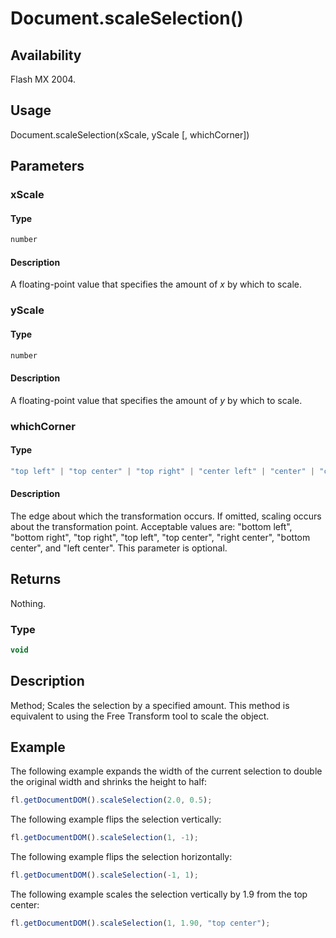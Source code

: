 # Document.scaleSelection()

## Availability

Flash MX 2004.

## Usage

Document.scaleSelection(xScale, yScale [, whichCorner])

## Parameters

### **xScale**

#### Type

```typescript
number
```

#### Description

A floating-point value that specifies the amount of *x* by which to scale.

### **yScale**

#### Type

```typescript
number
```

#### Description

A floating-point value that specifies the amount of *y* by which to scale.

### **whichCorner**

#### Type

```typescript
"top left" | "top center" | "top right" | "center left" | "center" | "center right" | "bottom left" | "bottom center" | "bottom right"?
```

#### Description

The edge about which the transformation occurs. If omitted, scaling occurs about the transformation point. Acceptable values are: "bottom left", "bottom right", "top right", "top left", "top center", "right center", "bottom center", and "left center". This parameter is optional.

## Returns

Nothing.

### Type

```typescript
void
```

## Description

Method; Scales the selection by a specified amount. This method is equivalent to using the Free Transform tool to scale the object.

## Example

The following example expands the width of the current selection to double the original width and shrinks the height to half:

```javascript
fl.getDocumentDOM().scaleSelection(2.0, 0.5);
```

The following example flips the selection vertically:

```javascript
fl.getDocumentDOM().scaleSelection(1, -1);
```

The following example flips the selection horizontally:

```javascript
fl.getDocumentDOM().scaleSelection(-1, 1);
```

The following example scales the selection vertically by 1.9 from the top center:

```javascript
fl.getDocumentDOM().scaleSelection(1, 1.90, "top center");
```
